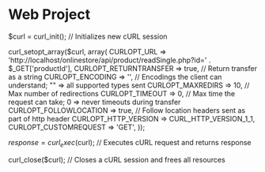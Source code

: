 # Web Project

  $curl = curl_init(); // Initializes new cURL session

  curl_setopt_array($curl, array(
    CURLOPT_URL => 'http://localhost/onlinestore/api/product/readSingle.php?id=' . $_GET['productId'],
    CURLOPT_RETURNTRANSFER => true, // Return transfer as a string
    CURLOPT_ENCODING => '', // Encodings the client can understand; "" => all supported types sent
    CURLOPT_MAXREDIRS => 10, // Max number of redirections
    CURLOPT_TIMEOUT => 0, // Max time the request can take; 0 => never timeouts during transfer
    CURLOPT_FOLLOWLOCATION => true, // Follow location headers sent as part of http header
    CURLOPT_HTTP_VERSION => CURL_HTTP_VERSION_1_1,
    CURLOPT_CUSTOMREQUEST => 'GET',
  ));

  $response = curl_exec($curl); // Executes cURL request and returns response

  curl_close($curl); // Closes a cURL session and frees all resources